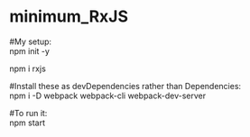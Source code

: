 # minimum_RxJS

#My setup:  
npm init -y

npm i rxjs 

#Install these as devDependencies rather than Dependencies:  
npm i -D webpack webpack-cli webpack-dev-server 

#To run it:  
npm start
